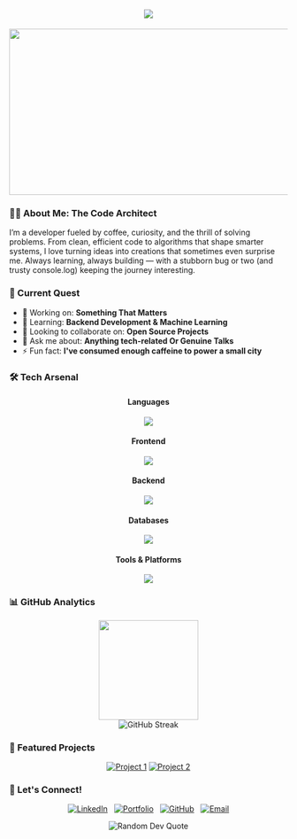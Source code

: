 
<h1 align="center">
  <img src="https://readme-typing-svg.herokuapp.com/?lines=Hello,+World!+👋;I'm+M.R.I.N.A.L;Welcome+to+my+Digital+World!&center=true&size=25">
</h1>



<div align="center">
  <img src="https://media.giphy.com/media/dWesBcTLavkZuG35MI/giphy.gif" width="600" height="300"/>
</div>

### 🧙‍♂️ About Me: The Code Architect

I’m a developer fueled by coffee, curiosity, and the thrill of solving problems. From clean, efficient code to algorithms that shape smarter systems, I love turning ideas into creations that sometimes even surprise me. Always learning, always building — with a stubborn bug or two (and trusty console.log) keeping the journey interesting.
  


### 🎯 Current Quest

- 🔭 Working on: **Something That Matters**
- 🌱 Learning: **Backend Development & Machine Learning**
- 👯 Looking to collaborate on: **Open Source Projects**
- 💬 Ask me about: **Anything tech-related Or Genuine Talks**
- ⚡ Fun fact: **I've consumed enough caffeine to power a small city**



### 🛠️ Tech Arsenal

<div align="center">

#### Languages
<p align="center">
  <img src="https://skillicons.dev/icons?i=java,python,c,cpp,js&theme=light" />
</p>

#### Frontend
<p align="center">
  <img src="https://skillicons.dev/icons?i=react,tailwindcss,bootstrap,nextjs&theme=light" />
</p>

#### Backend
<p align="center">
  <img src="https://skillicons.dev/icons?i=nodejs,express&theme=light" />
</p>

#### Databases
<p align="center">
  <img src="https://skillicons.dev/icons?i=mysql,mongodb&theme=light" />
</p>

#### Tools & Platforms
<p align="center">
  <img src="https://skillicons.dev/icons?i=vscode,idea,notion,vercel,git,github&theme=light" />
</p>

</div>


### 📊 GitHub Analytics

<div align="center">
  <img height="180em" src="https://github-readme-stats.vercel.app/api?username=coding-mrinal&show_icons=true&theme=radical&include_all_commits=true&count_private=true"/>
</div>

<div align="center">
  <img src="https://github-readme-streak-stats.herokuapp.com/?user=coding-mrinal&theme=radical" alt="GitHub Streak" />
</div>


### 💼 Featured Projects

<div align="center">
  
[![Project 1](https://github-readme-stats.vercel.app/api/pin/?username=coding-mrinal&repo=SanShop_Best_Ecom_Website&theme=radical&show_owner=true)](https://github.com/coding-mrinal/SanShop_Best_Ecom_Website)
[![Project 2](https://github-readme-stats.vercel.app/api/pin/?username=coding-mrinal&repo=AI_Chat_Assistant&theme=radical&show_owner=true)](https://github.com/coding-mrinal/AI_Chat_Assistant)

</div>


### 🤝 Let's Connect!

<div align="center">

[![LinkedIn](https://skillicons.dev/icons?i=linkedin&theme=light)](https://www.linkedin.com/in/mrinal-mahapatra)&nbsp;&nbsp;
[![Portfolio](https://skillicons.dev/icons?i=vercel&theme=light)](https://mri-portfolio.vercel.app)&nbsp;&nbsp;
[![GitHub](https://skillicons.dev/icons?i=github&theme=light)](https://github.com/coding-mrinal/)&nbsp;&nbsp;
[![Email](https://skillicons.dev/icons?i=gmail&theme=light)](mailto:mrinalmahapatra2004@gmail.com)

</div>






<div align="center">
  <img src="https://quotes-github-readme.vercel.app/api?type=horizontal&theme=radical" alt="Random Dev Quote" />
</div>
